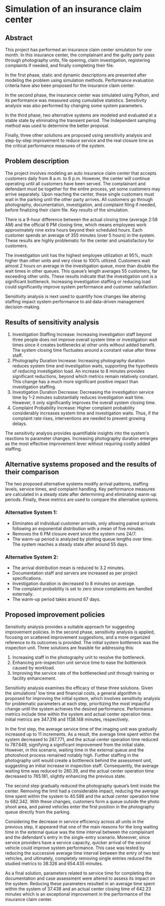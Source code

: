 # Simulation of an insurance claim center
## Abstract
This project has performed an insurance claim center simulation for one month. In this insurance center, the complainant and the guilty party pass through photography units, file opening, claim investigation, registering complaints if needed, and finally completing their file.

In the first phase, static and dynamic descriptions are presented after modeling the problem using simulation methods. Performance evaluation criteria have also been proposed for the insurance claim center.

In the second phase, the insurance center was simulated using Python, and its performance was measured using cumulative statistics. Sensitivity analysis was also performed by changing some system parameters.

In the third phase, two alternative systems are modeled and evaluated at a stable state by eliminating the transient period. The Independent sampling method was used to determine the better proposal.

Finally, three other solutions are proposed using sensitivity analysis and step-by-step improvement to reduce service and the real closure time as the critical performance measures of the system.
## Problem description
The project involves modeling an auto insurance claim center that accepts customers daily from 8 a.m. to 6 p.m. However, the center will continue operating until all customers have been served. The complainant and defendant must be together for the entire process, yet some customers may arrive separately. Upon reaching the center, these single customers must wait in the parking until the other party arrives. All customers go through photography, documentation, investigation, and complaint filing if needed, before finalizing their claim file.
Key results of the simulation.

There is a 9-hour difference between the actual closing time (average 2:58 AM) and the official 6 PM closing time, which means employees work approximately nine extra hours beyond their scheduled hours. Each customer spends an average of 355 minutes (over 5 hours) in the system. These results are highly problematic for the center and unsatisfactory for customers. 

The investigation unit has the highest employee utilization at 95%, much higher than other units and very close to 100% utilized. Customers wait almost 2 hours on average in the investigation queue, more than double the wait times in other queues. This queue’s length averages 55 customers, far exceeding other units. These results indicate that the investigation unit is a significant bottleneck. Increasing investigation staffing or reducing load could significantly improve system performance and customer satisfaction.

Sensitivity analysis is next used to quantify how changes like altering staffing impact system performance to aid data-driven management decision-making.
## Results of sensitivity analysis
1) Investigation Staffing Increase: Increasing investigation staff beyond three people does not improve overall system time or investigation wait times since it creates bottlenecks at other units without added benefit. The system closing time fluctuates around a constant value after three staff.
2) Photography Duration Increase: Increasing photography duration reduces system time and investigation waits, supporting the hypothesis of reducing investigation load. An increase to 8 minutes provides significant reductions, beyond which metrics remain relatively constant. This change has a much more significant positive impact than investigation staffing.
3) Investigation Duration Decrease: Decreasing the investigation service time by 1-2 minutes substantially reduces investigation wait time. However, it only significantly improves the overall system closing time.
4) Complaint Probability Increase: Higher complaint probability considerably increases system time and investigation waits. Thus, if the complaint rate rises, interventions are needed to prevent growing delays.

The sensitivity analysis provides quantifiable insights into the system's reactions to parameter changes. Increasing photography duration emerges as the most effective improvement lever without requiring costly added staffing.

## Alternative systems proposed and the results of their comparison
The two proposed alternative systems modify arrival patterns, staffing levels, service times, and complaint handling. Key performance measures are calculated in a steady state after determining and eliminating warm-up periods. Finally, these metrics are used to compare the alternative systems.
### Alternative System 1:
* Eliminates all individual customer arrivals, only allowing paired arrivals following an exponential distribution with a mean of five minutes.
* Removes the 6 PM closure event since the system runs 24/7.
* The warm-up period is analyzed by plotting queue lengths over time. The system reaches a steady state after around 55 days.
### Alternative System 2:
* The arrival distribution mean is reduced to 3.2 minutes.
* Documentation staff and servers are increased as per project specifications.
* Investigation duration is decreased to 8 minutes on average.
* The complaint probability is set to zero since complaints are handled externally.
* The warm-up period takes around 67 days.
## Proposed improvement policies
Sensitivity analysis provides a suitable approach for suggesting improvement policies. In the second phase, sensitivity analysis is applied, focusing on scattered improvement suggestions, and a more organized reference to its outcomes is provided.
The initial system bottleneck was the inspection unit. Three solutions are feasible for addressing this:
1) Increasing staff in the photography unit to resolve the bottleneck.
2) Enhancing pre-inspection unit service time to ease the bottleneck caused by workload.
3) Improving the service rate of the bottlenecked unit through training or facility enhancement.

Sensitivity analysis examines the efficacy of these three solutions. Given the simulations' low time and financial costs, a general algorithm is proposed for improving the initial system, which involves sensitivity analysis for problematic parameters at each step, prioritizing the most impactful change until the system achieves the desired performance.
Performance metrics include time within the system and actual center operation time. Initial metrics are 347.316 and 1138.148 minutes, respectively.

In the first step, the average service time of the imaging unit was gradually increased up to 11 increments. As a result, the average time spent within the system decreased to 287.771, and the actual center operation time reduced to 787.649, signifying a significant improvement from the initial state. However, in this scenario, waiting time in the external queue and the photoshoot process remained notably high. Further staffing in the photography unit would create a bottleneck behind the assessment unit, suggesting an initial increase in inspection staff. Consequently, the average waiting time was reduced to 280.39, and the actual center operation time decreased to 765.181, slightly enhancing the previous state.

The second step gradually reduced the photography queue’s limit inside the center. Removing the limit had a considerable impact, reducing the average time spent within the system to 40.586 and the actual center operation time to 682.342. With these changes, customers form a queue outside the photo shoot area, and paired vehicles enter the first position in the photography queue directly from the parking.

Considering the decrease in service efficiency across all units in the previous step, it appeared that one of the main reasons for the long waiting time in the external queue was the time interval between the complainant and the defendant's entry in the single-entry scenario. Moreover, since service providers have a service capacity, quicker arrival of the second vehicle could improve system performance. This case was tested by reducing the successive average time interval between the entry of two test vehicles, and ultimately, completely removing single entries reduced the studied metrics to 38.326 and 654.435 minutes.

As a final solution, parameters related to service time for completing the documentation and case assessment were altered to assess its impact on the system. Reducing these parameters resulted in an average time spent within the system of 37.438 and an actual center closing time of 642.23 minutes which is an exceptional improvement in the performance of the insurance claim center.
